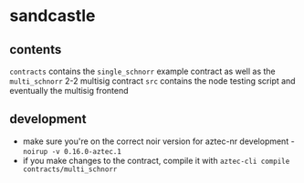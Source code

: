 # sandcastle

## contents

`contracts` contains the `single_schnorr` example contract as well as the `multi_schnorr` 2-2 multisig contract
`src` contains the node testing script and eventually the multisig frontend

## development

* make sure you're on the correct noir version for aztec-nr development - `noirup -v 0.16.0-aztec.1`
* if you make changes to the contract, compile it with `aztec-cli compile contracts/multi_schnorr`

